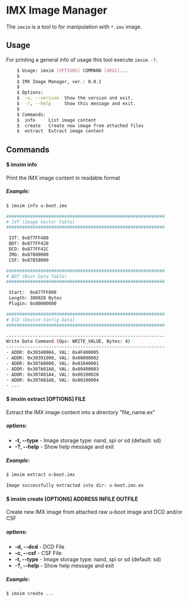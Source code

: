 IMX Image Manager
=================

The `imxim` is a tool to for manipulation with `*.imx` image.

Usage
-----

For printing a general info of usage this tool execute `imxim -?`.

```sh
    $ Usage: imxim [OPTIONS] COMMAND [ARGS]...
    $
    $ IMX Image Manager, ver.: 0.0.1
    $
    $ Options:
    $  -v, --version  Show the version and exit.
    $  -?, --help     Show this message and exit.
    $
    $ Commands:
    $  info     List image content
    $  create   Create new image from attached files
    $  extract  Extract image content
```

## Commands

#### $ imxim info

Print the IMX image content in readable format

##### Example:

```sh
$ imxim info u-boot.imx

############################################################
# IVT (Image Vector Table)
############################################################

 IVT: 0x877FF400
 BDT: 0x877FF420
 DCD: 0x877FF42C
 IMG: 0x87800000
 CSF: 0x87858000

############################################################
# BDT (Boot Data Table)
############################################################

 Start:  0x877FF800
 Length: 380928 Bytes
 Plugin: 0x00000000

############################################################
# DCD (Device Config Data)
############################################################

------------------------------------------------------------
Write Data Command (Ops: WRITE_VALUE, Bytes: 4)
------------------------------------------------------------
- ADDR: 0x30340004, VAL: 0x4F400005
- ADDR: 0x30391000, VAL: 0x00000002
- ADDR: 0x307A0000, VAL: 0x01040001
- ADDR: 0x307A01A0, VAL: 0x80400003
- ADDR: 0x307A01A4, VAL: 0x00100020
- ADDR: 0x307A01A8, VAL: 0x80100004
- ...
```

#### $ imxim extract [OPTIONS] FILE

Extract the IMX image content into a directory "file_name.ex"

##### options:
* **-t, --type** - Image storage type: nand, spi or sd (default: sd)
* **-?, --help** - Show help message and exit

##### Example:

```sh
$ imxim extract u-boot.imx

Image successfully extracted into dir: u-boot.imx.ex
```

#### $ imxim create [OPTIONS] ADDRESS INFILE OUTFILE

Create new IMX image from attached raw u-boot image and DCD and/or CSF

##### options:
* **-d, --dcd** - DCD File
* **-c, --csf** - CSF File
* **-t, --type** - Image storage type: nand, spi or sd (default: sd)
* **-?, --help** - Show help message and exit

##### Example:

```sh
$ imxim create ...

```